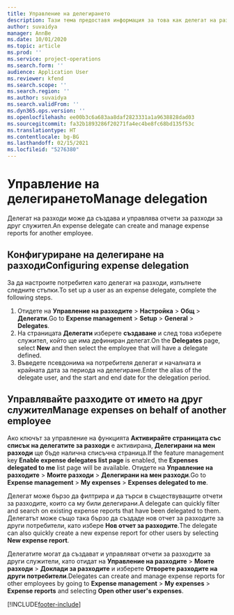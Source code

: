 ```yaml
---
title: Управление на делегирането
description: Тази тема предоставя информация за това как делегат на разходи може да създава и управлява отчети за разходи за друг служител.
author: suvaidya
manager: AnnBe
ms.date: 10/01/2020
ms.topic: article
ms.prod: ''
ms.service: project-operations
ms.search.form: ''
audience: Application User
ms.reviewer: kfend
ms.search.scope: ''
ms.search.region: ''
ms.author: suvaidya
ms.search.validFrom: ''
ms.dyn365.ops.version: ''
ms.openlocfilehash: ee00b3c6a683aa8daf2823331a1a9638828dad03
ms.sourcegitcommit: fa32b1893286f20271fa4ec4be8fc68bd135f53c
ms.translationtype: HT
ms.contentlocale: bg-BG
ms.lasthandoff: 02/15/2021
ms.locfileid: "5276380"
---
```

# <a name="manage-delegation"></a><span data-ttu-id="5155c-103">Управление на делегирането</span><span class="sxs-lookup"><span data-stu-id="5155c-103">Manage delegation</span></span>
<span data-ttu-id="5155c-104">Делегат на разходи може да създава и управлява отчети за разходи за друг служител.</span><span class="sxs-lookup"><span data-stu-id="5155c-104">An expense delegate can create and manage expense reports for another employee.</span></span>

## <a name="configuring-expense-delegation"></a><span data-ttu-id="5155c-105">Конфигуриране на делегиране на разходи</span><span class="sxs-lookup"><span data-stu-id="5155c-105">Configuring expense delegation</span></span>

<span data-ttu-id="5155c-106">За да настроите потребител като делегат на разходи, изпълнете следните стъпки.</span><span class="sxs-lookup"><span data-stu-id="5155c-106">To set up a user as an expense delegate, complete the following steps.</span></span> 
1. <span data-ttu-id="5155c-107">Отидете на **Управление на разходите** > **Настройка** > **Общ** > **Делегати**.</span><span class="sxs-lookup"><span data-stu-id="5155c-107">Go to **Expense management** > **Setup** > **General** > **Delegates**.</span></span> 
2. <span data-ttu-id="5155c-108">На страницата **Делегати** изберете **създаване** и след това изберете служител, който ще има дефиниран делегат.</span><span class="sxs-lookup"><span data-stu-id="5155c-108">On the **Delegates** page, select **New** and then select the employee that will have a delegate defined.</span></span> 
3. <span data-ttu-id="5155c-109">Въведете псевдонима на потребителя делегат и началната и крайната дата за периода на делегиране.</span><span class="sxs-lookup"><span data-stu-id="5155c-109">Enter the alias of the delegate user, and the start and end date for the delegation period.</span></span>

## <a name="manage-expenses-on-behalf-of-another-employee"></a><span data-ttu-id="5155c-110">Управлявайте разходите от името на друг служител</span><span class="sxs-lookup"><span data-stu-id="5155c-110">Manage expenses on behalf of another employee</span></span>

<span data-ttu-id="5155c-111">Ако ключът за управление на функцията **Активирайте страницата със списък на делегатите за разходи** е активирана, **Делегирани на мен разходи** ще бъде налична списъчна страница.</span><span class="sxs-lookup"><span data-stu-id="5155c-111">If the feature management key **Enable expense delegates list page** is enabled, the **Expenses delegated to me** list page will be available.</span></span> <span data-ttu-id="5155c-112">Отидете на **Управление на разходите** > **Моите разходи** > **Делегирани на мен разходи**.</span><span class="sxs-lookup"><span data-stu-id="5155c-112">Go to **Expense management** > **My expenses** > **Expenses delegated to me**.</span></span>

<span data-ttu-id="5155c-113">Делегат може бързо да филтрира и да търси в съществуващите отчети за разходите, които са му били делегирани.</span><span class="sxs-lookup"><span data-stu-id="5155c-113">A delegate can quickly filter and search on existing expense reports that have been delegated to them.</span></span> <span data-ttu-id="5155c-114">Делегатът може също така бързо да създаде нов отчет за разходите за други потребители, като избере **Нов отчет за разходите**.</span><span class="sxs-lookup"><span data-stu-id="5155c-114">The delegate can also quickly create a new expense report for other users by selecting **New expense report**.</span></span>

<span data-ttu-id="5155c-115">Делегатите могат да създават и управляват отчети за разходите за други служители, като отидат на **Управление на разходите** > **Моите разходи** > **Доклади за разходите** и изберете **Отворете разходите на други потребители**.</span><span class="sxs-lookup"><span data-stu-id="5155c-115">Delegates can create and manage expense reports for other employees by going to **Expense management** > **My expenses** > **Expense reports** and selecting **Open other user's expenses**.</span></span>


[!INCLUDE[footer-include](../includes/footer-banner.md)]
